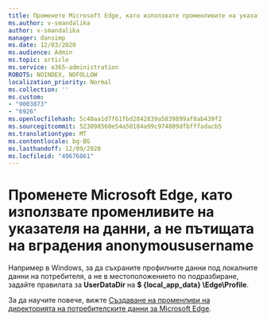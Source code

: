 ```yaml
---
title: Променете Microsoft Edge, като използвате променливите на указателя на данни, а не пътищата на вградения anonymoususername
ms.author: v-smandalika
author: v-smandalika
manager: dansimp
ms.date: 12/03/2020
ms.audience: Admin
ms.topic: article
ms.service: o365-administration
ROBOTS: NOINDEX, NOFOLLOW
localization_priority: Normal
ms.collection: ''
ms.custom:
- "9003873"
- "6926"
ms.openlocfilehash: 5c40aa1d7f61fbd2842839a5839899af8ab439f2
ms.sourcegitcommit: 523098560e54a50184a99c974809dfbfffadacb5
ms.translationtype: MT
ms.contentlocale: bg-BG
ms.lasthandoff: 12/09/2020
ms.locfileid: "49676861"
---
```

# <a name="modify-microsoft-edge-by-using-data-directory-variables-rather-than-hardcoded-paths"></a>Променете Microsoft Edge, като използвате променливите на указателя на данни, а не пътищата на вградения anonymoususername

Например в Windows, за да съхраните профилните данни под локалните данни на потребителя, а не в местоположението по подразбиране, задайте правилата за **UserDataDir** на **$ {local_app_data} \Edge\Profile**. 

За да научите повече, вижте [Създаване на променливи на директорията на потребителските данни за Microsoft Edge](https://docs.microsoft.com/deployedge/edge-learnmore-create-user-directory-vars).